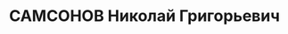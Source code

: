 ---
title: САМСОНОВ Николай Григорьевич
description: "Род. в 1896, русский, член ВКП(б) с 1918, в органах НКВД с 1920. \n\
  \  Звание: 11.12.1935 - капитан ГБ, 13.02.1937 - майор ГБ. \n  Награды: знак «Почетный\
  \ работник ВЧК—ОГПУ (V)» №520. \n  пом. нач. ИНО ГУГБ НКВД СССР, уволен 28.12.1937.\
  \ \n  Арестован 16.08.1937. Осужден в особом порядке, ВМН. Расстрелян 15.11.1937,\
  \ Москва. \n  Реабилитирован 07.07.1956."
---